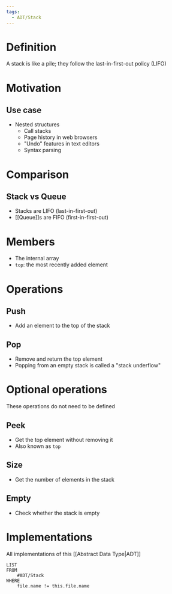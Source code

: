 ```yaml
---
tags:
  - ADT/Stack
---
```

# Definition

A stack is like a pile; they follow the last-in-first-out policy (LIFO)

# Motivation
## Use case
- Nested structures
	- Call stacks
	- Page history in web browsers
	- "Undo" features in text editors
	- Syntax parsing

# Comparison
## Stack vs Queue
- Stacks are LIFO (last-in-first-out)
- [[Queue]]s are FIFO (first-in-first-out)

# Members
- The internal array
- `top`:  the most recently added element

# Operations
## Push
- Add an element to the top of the stack

## Pop
- Remove and return the top element
- Popping from an empty stack is called a "stack underflow"

# Optional operations
These operations do not need to be defined

## Peek
- Get the top element without removing it
- Also known as `top`

## Size
- Get the number of elements in the stack

## Empty
- Check whether the stack is empty

# Implementations
All implementations of this [[Abstract Data Type|ADT]]
```dataview
LIST
FROM
	#ADT/Stack
WHERE
	file.name != this.file.name
```